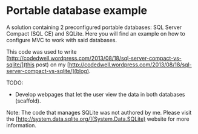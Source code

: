 Portable database example
=======================

A solution containing 2 preconfigured portable databases: SQL Server Compact (SQL CE) and SQLite.
Here you will find an example on how to configure MVC to work with said databases.

This code was used to write [http://codedwell.wordpress.com/2013/08/18/sql-server-compact-vs-sqlite/](this post) 
on my [http://codedwell.wordpress.com/2013/08/18/sql-server-compact-vs-sqlite/](blog).

TODO:
 - Develop webpages that let the user view the data in both databases (scaffold).

Note:
The code that manages SQLite was not authored by me. Please visit the [http://system.data.sqlite.org/](System.Data.SQLite) website for more information. 
